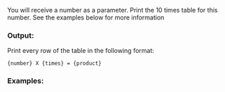 You will receive a number as a parameter. Print the 10 times table for this number. See the examples below for more information

### Output:

Print every row of the table in the following format:

    {number} X {times} = {product}

### Examples:


